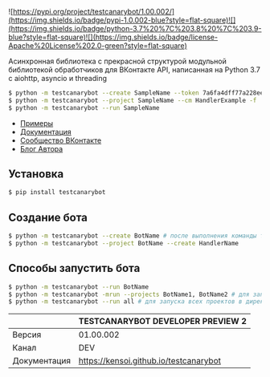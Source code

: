 ![https://pypi.org/project/testcanarybot/1.00.002/](https://img.shields.io/badge/pypi-1.0.002-blue?style=flat-square)![](https://img.shields.io/badge/python-3.7%20%7C%203.8%20%7C%203.9-blue?style=flat-square)![](https://img.shields.io/badge/license-Apache%20License%202.0-green?style=flat-square)

Асинхронная библиотека с прекрасной структурой модульной библиотекой обработчиков для ВКонтакте API, написанная на Python 3.7 с aiohttp, asyncio и threading

```bash
$ python -m testcanarybot --create SampleName --token 7a6fa4dff77a228eeda56603b8f53806c883f011c40b72630bb50df056f6479e52a --group 195675828
$ python -m testcanarybot --project SampleName --cm HandlerExample -f
$ python -m testcanarybot --run SampleName
```

* [Примеры](https://github.com/kensoi/testcanarybot/tree/dev/library)
* [Документация](https://kensoi.github.io/testcanarybot)
* [Сообщество ВКонтакте](https://vk.com/testcanarybot)
* [Блог Автора](https://vk.com/crubbukket)

## Установка

```bash
$ pip install testcanarybot 
```

## Создание бота

```bash
$ python -m testcanarybot --create BotName # после выполнения команды требуется настроить BotName/root.py
$ python -m testcanarybot --project BotName --create HandlerName 
```

## Способы запустить бота

```bash
$ python -m testcanarybot --run BotName
$ python -m testcanarybot -mrun --projects BotName1, BotName2 # для запуска нескольких проектов
$ python -m testcanarybot --run all # для запуска всех проектов в директории
```

|              | TESTCANARYBOT DEVELOPER PREVIEW 2      |
| :----------- | :------------------------------------- |
| Версия       | 01.00.002                              |
| Канал        | DEV                                    |
| Документация | https://kensoi.github.io/testcanarybot |